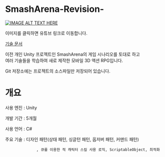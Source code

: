 SmashArena-Revision-
=============
[![IMAGE ALT TEXT HERE](https://img.youtube.com/vi/bEnb-OvsjEM/0.jpg)](https://www.youtube.com/watch?v=bEnb-OvsjEM)

이미지를 클릭하면 유튜브 링크로 이동합니다.

[기술 문서](https://drive.google.com/file/d/1rJW89W4Xiqu622FuK-LKV5HR8mIEWRBe/view?usp=sharing)

이전 개인 Unity 프로젝트인 SmashArena의 게임 시나리오를 토대로 하고  
여러 기술들을 학습하여 새로 제작한 모바일 3D 액션 RPG입니다.

Git 저장소에는 프로젝트의 소스파일만 저장되어 있습니다.

개요
=============
사용 엔진 : Unity

개발 기간 : 5개월

사용 언어 : C#

주요 기술 : 디자인 패턴(상태 패턴, 싱글턴 패턴, 옵저버 패턴, 커맨드 패턴)  

                  , 큐를 이용한 적 캐릭터 스킬 사용 로직, ScriptableObject, 최적화
